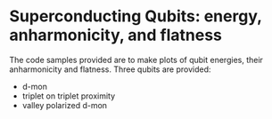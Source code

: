 # Superconducting Qubits: energy, anharmonicity, and flatness

The code samples provided are to make plots of qubit energies, their anharmonicity and flatness. Three qubits are provided:

- d-mon
- triplet on triplet proximity
- valley polarized d-mon
